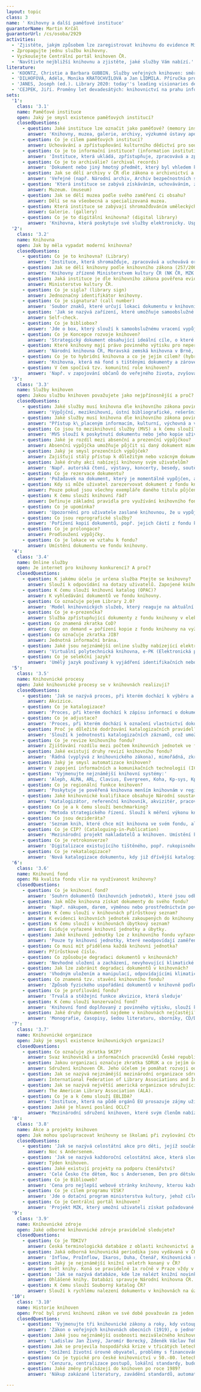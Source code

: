 ```yaml
---
layout: topic
class: 3
name: ' Knihovny a další paměťové instituce'
guarantorName: Martin Krčál
guarantorUrl: /cs/osoba/2929
activities:
  - 'Zjistěte, jakým způsobem lze zaregistrovat knihovnu do evidence Ministerstva kultury ČR.'
  - Zpropagujte jednu službu knihovny.
  - Vyzkoušejte Centrální portál knihoven ČR.
  - 'Navštivte nejbližší knihovnu a zjistěte, jaké služby Vám nabízí.'
literature:
  - 'KOONTZ, Christie a Barbara GUBBIN. Služby veřejných knihoven: směrnice IFLA. 2., zcela přeprac. vyd. Praha: Národní knihovna České republiky - Knihovnický institut, 2012, 203 s. ISBN 9788070506127. Dostupné také z: http://www.ifla.org/files/assets/hq/publications/series/147-cs.pdf'
  - 'DILHOFOVÁ, Adéla, Monika KRATOCHVÍLOVÁ a Jan LIDMILA. Příručka pro knihovníky veřejných knihoven. Vyd. 1. Brno: Moravská zemská knihovna, 2013, 59 s. ISBN 978-807-0511-992. Dostupné také z: http://www.mzk.cz/pro-knihovny/vzdelavani-knihovniku/prirucka-pro-knihovniky'
  - 'JANES, Joseph (ed.). Library 2020: today''s leading visionaries describe tomorrow''s library. Lanham: Scarecrow Press, 2013, vi, 161 s. ISBN 978-0-8108-8714-5.'
  - 'CEJPEK, Jiří. Proměny let devadesátých: knihovnictví na prahu informačního věku - děje, myšlenky a názory. Praha: Svaz knihovníků a informačních pracovníků ČR, 2005, 79 s. Aktuality SKIP. ISBN 80-858-5115-6.'
sets:
  '1':
    class: '3.1'
    name: Paměťové instituce
    open: Jaký je smysl existence paměťových institucí?
    closedQuestions:
      - question: Jaké instituce lze označit jako paměťové? (memory institution)
        answer: 'Knihovny, muzea, galerie, archivy, výzkumné ústavy apod.'
      - question: Co je cílem paměťových institucí?
        answer: Uchovávání a zpřístupňování kulturního dědictví pro současné i budoucí generace.
      - question: Co je to informační instituce? (information institution)
        answer: 'Instituce, která ukládá, zpřístupňuje, zpracovává a zprostředkovává informace.'
      - question: Co je to archiválie? (archival records)
        answer: 'Dokument nebo jiný hmotný předmět, který byl vhledem k době vzniku, obsahu, původu, vnějším znakům a trvalé hodnotě uložen do archivu.'
      - question: Jak se dělí archivy v ČR dle zákona o archivnictví a spisové službě?
        answer: 'Veřejné (např. Národní archiv, Archiv bezpečnostních složek, státní oblastní archivy, specializované archivy apod.) a soukromé archivy.'
      - question: 'Která instituce se zabývá získáváním, uchováváním, zkoumáním, zprostředkováním a vystavováním hmotných dokladů o člověku a jeho prostředí?'
        answer: Muzeum. (museum)
      - question: Jak se dělí muzea podle svého zaměření či obsahu?
        answer: Dělí se na všeobecná a specializovaná muzea.
      - question: Která instituce se zabývají shromažďováním uměleckých sbírek?
        answer: Galerie. (gallery)
      - question: Co je to digitální knihovna? (digital library)
        answer: 'Knihovna, která poskytuje své služby elektronicky. Uspořádané dokumenty mají elektronickou podobu a jsou dostupné prostřednictvím sítě.'
  '2':
    class: '3.2'
    name: Knihovna
    open: Jak by měla vypadat moderní knihovna?
    closedQuestions:
      - question: Co je to knihovna? (Library)
        answer: 'Instituce, která shromažďuje, zpracovává a uchovává organizovanou sbírku dokumentů a poskytuje knihovnické a informační služby uživatelům.'
      - question: Jak se dělí knihovny podle knihovního zákona (257/2001 Sb.)?
        answer: 'Knihovny zřízené Ministerstvem kultury ČR (NK ČR, MZK a Knihovna K.E.Macana), krajské knihovny, základní knihovny, specializované knihovny.'
      - question: Jaká instituce je dle knihovního zákona pověřena evidencí knihoven?
        answer: Ministerstvo kultury ČR.
      - question: Co je sigla? (library sign)
        answer: Jednoznačný identifikátor knihovny.
      - question: Co je signatura? (call number)
        answer: 'Soubor znaků, které určují lokaci dokumentu v knihovním fondu.'
      - question: 'Jak se nazývá zařízení, které umožňuje samoobslužné půjčování bez asistence knihovníka?'
        answer: Self-check.
      - question: Co je bibliobox?
        answer: 'Jde o box, který slouží k samoobslužnému vracení vypůjčených dokumentů z knihovny. Vracet dokumenty lze i mimo její provozní dobu.'
      - question: Co je Koncepce rozvoje knihoven?
        answer: 'Strategický dokument obsahující ideální cíle, o které by měly všechny knihovny usilovat.'
      - question: Které knihovny mají právo povinného výtisku pro neperiodické publikace?
        answer: 'Národní knihovna ČR, Moravská zemská knihovna v Brně, Státní vědecká knihovna v Olomouci a'
      - question: Co je to hybridní knihovna a co je jejím cílem? (hybrid library)
        answer: 'Knihovna, která má fond s tištěnými dokumenty a zároveň zpřístupňuje i digitální knihovnu. Jejím cílem je rozšířit své služby.'
      - question: V čem spočívá tzv. komunitní role knihoven?
        answer: 'Např. v zapojování občanů do veřejného života, zvyšování potenciálu místa či podporou komunikace a sociálního kapitálu.'
  '3':
    class: '3.3'
    name: Služby knihoven
    open: Jakou službu knihoven považujete jako nejpřínosnější a proč?
    closedQuestions:
      - question: Jaké služby musí knihovna dle knihovního zákona povinně a bezplatně poskytovat?
        answer: 'Výpůjční, meziknihovní, ústní bibliografické, rešeršní a referenční služby, poskytování informací z vnějších zdrojů a přístup k internetu.'
      - question: Jaké služby musí knihovna dle knihovního zákona povinně a bezplatně poskytovat?
        answer: "Přístup k\_placeným informacím, kulturní, výchovná a vzdělávací činnost, vydávání publikací, reprografické služby, písemné rešerše apod."
      - question: Co jsou to meziknihovní služby (MVS) a k čemu slouží?
        answer: 'MVS slouží k poskytnutí dokumentu nebo jeho kopie uživateli z jiné knihovny, pokud ji ve fondu nemá knihovna, kde je uživatel zaregistrován.'
      - question: Jaké je rozdíl mezi absenční a prezenční výpůjčkou?
        answer: Absenční výpůjčka umožňuje půjčit si daný dokument mimo knihovnu. Prezenční výpůjčka slouží pouze ke studiu dokumentu v prostorách knihovny.
      - question: Jaký je smysl prezenčních výpůjček?
        answer: Zajišťují stálý přístup k důležitým nebo vzácným dokumentům v knihovnách a chrání cenné a drahé dokumenty před poškozením či ztrátou.
      - question: Jaké druhy akcí nabízejí knihovny svým uživatelům?
        answer: 'Např. autorská čtení, výstavy, koncerty, besedy, soutěže, vzdělávací programy, spolupráce se školami apod.'
      - question: Co je rezervace dokumentu?
        answer: 'Požadavek na dokument, který je momentálně vypůjčen, ale uživatel o něj má zájem.'
      - question: Kdy si může uživatel zarezervovat dokument z fondu knihovny?
        answer: Pouze pokud jsou všechny exempláře daného titulu půjčené nebo v daný okamžik nedostupné.
      - question: K čemu slouží knihovní řád?
        answer: Definuje základní pravidla pro využívání knihovního fondu a služeb. Určuje práva a povinnosti uživatelů a knihovny.
      - question: Co je upomínka?
        answer: 'Upozornění pro uživatele zaslané knihovnou, že u vypůjčeného dokumentu již byla překročena výpůjční lhůta.'
      - question: Co jsou reprografické služby?
        answer: 'Pořízení kopií dokumentů, popř. jejich částí z fondu knihovny prostřednictvím reprografických technologií (např. kopírky, tiskárny apod.).'
      - question: Co je prolongace?
        answer: Prodloužení výpůjčky.
      - question: Co je lokace ve vztahu k fondu?
        answer: Umístění dokumentu ve fondu knihovny.
  '4':
    class: '3.4'
    name: Online služby
    open: Je internet pro knihovny konkurencí? A proč?
    closedQuestions:
      - question: K jakému účelu je určena služba Ptejte se knihovny?
        answer: Slouží k odpovídání na dotazy uživatelů. Zapojené knihovny hledají odpovědi a doporučují vhodné zdroje k dané problematice.
      - question: K čemu slouží knihovní katalog (OPAC)?
        answer: K vyhledávání dokumentů ve fondu knihovny.
      - question: Co označuje pojem Library 2.0?
        answer: 'Model knihovnických služeb, který reaguje na aktuální a měnící se potřeby uživatelů. Využívá elektronické prostředí a koncept Webu 2.0.'
      - question: Co je e-prezenčka?
        answer: Služba zpřístupňující dokumenty z fondu knihovny v elektronické podobě v jejích prostorách.
      - question: Co znamená zkratka CoD?
        answer: Copy on demand = pořízení kopie z fondu knihovny na vyžádání uživatele.
      - question: Co označuje zkratka JIB?
        answer: Jednotná informační brána.
      - question: Jaké jsou nejznámější online služby nabízející elektronické dodávání dokumentů?
        answer: 'Virtuální polytechnická knihovna, e-PK (Elektronická pedagogická knihovna), eDDO.'
      - question: Co je selekční jazyk?
        answer: 'Umělý jazyk používaný k vyjádření identifikačních nebo obsahových selekčních údajů za účelem pořádání, ukládání a vyhledávání dokumentů.'
  '5':
    class: '3.5'
    name: Knihovnické procesy
    open: Jaké knihovnické procesy se v knihovnách realizují?
    closedQuestions:
      - question: 'Jak se nazývá proces, při kterém dochází k výběru a získávání dokumentů za účelem vytváření a doplňování knihovního fondu?'
        answer: Akvizice.
      - question: Co je katalogizace?
        answer: 'Proces, při kterém dochází k zápisu informací o dokumentu do knihovního systému, tedy k tvorbě katalogizačního záznamu.'
      - question: Co je adjustace?
        answer: 'Proces, při kterém dochází k označení vlastnictví dokumentu štítky, jeho obalení, přidělení signatury a kontrole faktury.'
      - question: Proč je důležité dodržování katalogizačních pravidel?
        answer: 'Slouží k jednotnosti katalogizačních záznamů, což umožňuje jejich výměnu s dalšími knihovnami a efektivní vyhledávání.'
      - question: Co je revize knihovního fondu?
        answer: Zjišťování rozdílu mezi počtem knihovních jednotek ve fondu a reálným stavem.
      - question: Jaké existují druhy revizí knihovního fondu?
        answer: 'Řádná (vyplývá z knihovnického zákona), mimořádná, zkrácená, namátková.'
      - question: Jaký je smysl automatizace knihoven?
        answer: V zapojení informačních a komunikačních technologií (ICT) do činností knihoven a ve zvýšení efektivity jejich procesů.
      - question: 'Vyjmenujte nejznámější knihovní systémy:'
        answer: 'Aleph, ALMA, ARL, Clavius, Evergreen, Koha, Kp-sys, KpWin, LANius, T Series.'
      - question: Co je regionální funkce knihoven?
        answer: 'Poskytuje je pověřená knihovna menším knihovnám v regionu (např. poradenství, centrální nákup, výměnné fondy, vzdělávání knihovníků apod.).'
      - question: Jaké knihovnické kvalifikace obsahuje Národní soustava povolání?
        answer: 'Katalogizátor, referenční knihovník, akvizitér, pracovník správy fondů, knihovník v přímých službách,'
      - question: Co je a k čemu slouží benchmarking?
        answer: 'Metoda strategického řízení. Slouží k měření výkonu knihoven, jejich srovnávání a zlepšování služeb.'
      - question: Co jsou dezideráta?
        answer: 'Seznam knih, které chce mít knihovna ve svém fondu, ale tyto knihy nejsou momentálně na trhu dostupné.'
      - question: Co je CIP? (Cataloguing-in-Publication)
        answer: 'Mezinárodní projekt nakladatelů a knihoven. Umístění katalogizačního záznamu dokumentu, který je otištěn v knize na rubu titulního listu.'
      - question: Co je retrokonverze?
        answer: 'Digitalizace existujícího tištěného, popř. rukopisného katalogu za pomoci informačních technologií.'
      - question: Co je rekatalogizace?
        answer: 'Nová katalogizace dokumentu, kdy již dřívější katalogizační záznam nevyhovuje potřebám knihovny.'
  '6':
    class: '3.6'
    name: Knihovní fond
    open: Má kvalita fondu vliv na využívanost knihovny?
    closedQuestions:
      - question: Co je knihovní fond?
        answer: 'Souhrn dokumentů (knihovních jednotek), které jsou odborně zpracované a které zpřístupňuje uživatelům daná knihovna.'
      - question: Jak může knihovna získat dokumenty do svého fondu?
        answer: 'Např. nákupem, darem, výměnou nebo prostřednictvím povinného výtisku (pouze vybrané knihovny definované zákonem).'
      - question: K čemu slouží v knihovnách přírůstkový seznam?
        answer: K evidenci knihovních jednotek zakoupených do knihovny.
      - question: K čemu slouží v knihovnách úbytkový seznam?
        answer: Eviduje vyřazené knihovní jednotky a úbytky.
      - question: Jaké knihovní jednotky lze z knihovního fondu vyřazovat?
        answer: 'Pouze ty knihovní jednotky, které neodpovídají zaměření knihovny, jsou multiplikáty nebo jsou opotřebované, neúplné, poškozené či ztracené.'
      - question: Co musí mít přidělena každá knihovní jednotka?
        answer: Přírůstkové číslo.
      - question: Co způsobuje degradaci dokumentů v knihovnách?
        answer: 'Nevhodné uložení a zacházení, nevyhovující klimatické podmínky (vlhkost, teplota, světlo, prach), biologičtí činitelé (plísně, živočichové).'
      - question: Jak lze zabránit degradaci dokumentů v knihovnách?
        answer: 'Vhodným uložením a manipulací, odpovídajícími klimatickými podmínkami (vlhkost, teplota, světlo), opravami.'
      - question: Co znamená tzv. stavění knihovního fondu?
        answer: 'Způsob fyzického uspořádání dokumentů v knihovně podle určitého systému, který umožňuje jejich vyhledávání.'
      - question: Co je profilování fondu?
        answer: 'Trvalá a stěžejní funkce akvizice, která sleduje'
      - question: K čemu slouží konzervační fond?
        answer: 'Knihovní fond doplňovaný z povinného výtisku, slouží k uchovávání kulturního dědictví.'
      - question: Jaké druhy dokumentů najdeme v knihovnách nejčastěji?
        answer: 'Monografie, časopisy, šedou literaturu, sborníky, CD/DVD, hudebniny, kartografické materiály, e-zdroje.'
  '7':
    class: '3.7'
    name: Knihovnické organizace
    open: Jaký je smysl existence knihovnických organizací?
    closedQuestions:
      - question: Co označuje zkratka SKIP?
        answer: Svaz knihovníků a informačních pracovníků České republiky.
      - question: Jakou organizaci označuje zkratka SDRUK a co jejím účelem?
        answer: Sdružení knihoven ČR. Jeho účelem je pomáhat rozvoji odborných a veřejných knihoven.
      - question: Jak se nazývá nejznámější mezinárodní organizace sdružující knihovny?
        answer: International Federation of Library Associations and Institutions (IFLA).
      - question: Jak se nazývá největší americká organizace sdružující knihovny?
        answer: The American Library Association (ALA).
      - question: Co je a k čemu slouží EBLIDA?
        answer: 'Instituce, která na půdě orgánů EU prosazuje zájmy uživatelů a pracovníků knihoven, archivů a informačních a dokumentačních služeb.'
      - question: Jaké je hlavní poslání OCLC?
        answer: 'Mezinárodní sdružení knihoven, které svým členům nabízí podporu při rozvoji služeb a při efektivním zpřístupňování informací uživatelům.'
  '8':
    class: '3.8'
    name: Akce a projekty knihoven
    open: Jak mohou spolupracovat knihovny se školami při zvyšování čtenářské gramotnosti dětí?
    closedQuestions:
      - question: 'Jak se nazývá celostátní akce pro děti, jejíž součástí je přespání v prostorách knihovny?'
        answer: Noc s Andersenem.
      - question: 'Jak se nazývá každoroční celostátní akce, která slouží k propagaci knihoven, organizuje ji SKIP a koná se vždy v říjnu?'
        answer: Týden knihoven.
      - question: Jaké existují projekty na podporu čtenářství?
        answer: 'Celé Česko čte dětem, Noc s Andersenem, Den pro dětskou knihu, Čtesyrád, Bibliohelp, Čítárny.cz.'
      - question: Co je Biblioweb?
        answer: 'Cena pro nejlepší webové stránky knihovny, kterou každoročně uděluje SKIP.'
      - question: Co je cílem programu VISK?
        answer: 'Jde o dotační program ministerstva kultury, jehož cílem je rozvíjet veřejné informační služby knihoven za využití ICT.'
      - question: Co je Centrální portál knihoven?
        answer: 'Projekt MZK, který umožní uživateli získat požadované informace a dokumenty v tištěné nebo digitální formě kdykoli, odkudkoli a kdekoli.'
  '9':
    class: '3.9'
    name: Knihovnické zdroje
    open: Jaké odborné knihovnické zdroje pravidelně sledujete?
    closedQuestions:
      - question: Co je TDKIV?
        answer: Česká terminologická databáze z oblasti knihovnictví a informační vědy. Vysvětluje oborové pojmy a nabízí také jejich anglické ekvivalenty.
      - question: Jaká odborná knihovnická periodika jsou vydávaná v ČR?
        answer: 'Inflow, ProInflow, Ikaros, Duha, Čtenář, Knihovnická revue, Revue Vysočina, Knihovna.'
      - question: Jaký je nejznámější knižní veletrh konaný v ČR?
        answer: Svět knihy. Koná se pravidelně 1x ročně v Praze vždy v květnu.
      - question: 'Jak se nazývá databáze, kde lze nalézt knižní novinky vydávané na území ČR? Kdo ji spravuje?'
        answer: Ohlášené knihy. Databázi spravuje Národní knihovna ČR.
      - question: K čemu slouží Souborný katalog ČR?
        answer: Slouží k rychlému nalezení dokumentu v knihovnách na území České republiky.
  '10':
    class: '3.10'
    name: Historie knihoven
    open: Proč byl první knihovní zákon ve své době považován za jeden z nejlepších knihovních zákonů na světě?
    closedQuestions:
      - question: 'Vyjmenujte tři knihovnické zákony a roky, kdy vstoupily v platnost.'
        answer: 'Zákon o veřejných knihovnách obecních (1919), o jednotné soustavě knihoven (1959), o knihovnách a podmínkách provozování VKIS (2001).'
      - question: Jaké jsou nejznámější osobnosti meziválečného knihovnictví?
        answer: 'Ladislav Jan Živný, Jaromír Borecký, Zdeněk Václav Tobolka, Jiří Mahen, Antonín Sova.'
      - question: Jak se projevila hospodářská krize v třicátých letech na chodu knihoven?
        answer: 'Snížení životní úrovně obyvatel, problémy s financováním knihoven, větší využívanost knihoven, masový nákup brakové literatury.'
      - question: Co je typické pro české knihovnictví v 50.-80. letech 20. stol.?
        answer: 'Cenzura, centralizace postupů, lokální standardy, budování jednotné soustavy knihoven, orientace na země socialistického bloku.'
      - question: Jaké změny přicházejí do knihoven po roce 1989?
        answer: 'Nákup zakázané literatury, zavádění standardů, automatizace knihovnických procesů, pořízení ICT, rekonstrukce, transformace knihoven.'

---
```

